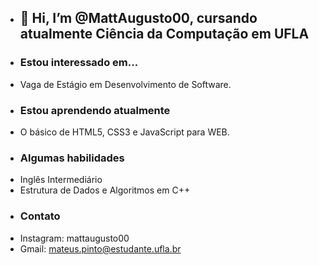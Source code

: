 - <h2>👋 Hi, I’m @MattAugusto00, cursando atualmente Ciência da Computação em UFLA</h2>
- <h3>Estou interessado em...</h3>
- Vaga de Estágio em Desenvolvimento de Software.
- <h3>Estou aprendendo atualmente</h3>
- O básico de HTML5, CSS3 e JavaScript para WEB.
- <h3>Algumas habilidades</h3>
- Inglês Intermediário
- Estrutura de Dados e Algoritmos em C++
- <h3>Contato</h3>
- Instagram: mattaugusto00
- Gmail: mateus.pinto@estudante.ufla.br

<!---
MattAugusto00/MattAugusto00 is a ✨ special ✨ repository because its `README.md` (this file) appears on your GitHub profile.
You can click the Preview link to take a look at your changes.
--->
